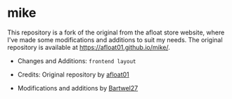# mike

This repository is a fork of the original  from the afloat store website, where I've made some modifications and additions to suit my needs. The original repository is available at https://afloat01.github.io/mike/.



- Changes and Additions:
```frontend layout```


- Credits:
Original repository by [afloat01](https://github.com/afloat01/)


- Modifications and additions by [Bartwel27](https://github.com/bartwel27/)

